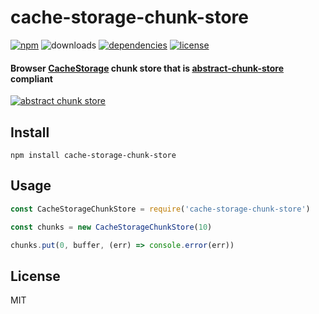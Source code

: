# cache-storage-chunk-store

[![npm](https://img.shields.io/npm/v/cache-storage-chunk-store.svg)](https://npm.im/cache-storage-chunk-store)
![downloads](https://img.shields.io/npm/dt/cache-storage-chunk-store.svg)
[![dependencies](https://david-dm.org/mathiasvr/cache-storage-chunk-store.svg)](https://david-dm.org/mathiasvr/cache-storage-chunk-store)
[![license](https://img.shields.io/:license-MIT-blue.svg)](https://mvr.mit-license.org)

#### Browser [CacheStorage](https://developer.mozilla.org/en-US/docs/Web/API/CacheStorage) chunk store that is [abstract-chunk-store](https://github.com/mafintosh/abstract-chunk-store) compliant

[![abstract chunk store](https://cdn.rawgit.com/mafintosh/abstract-chunk-store/master/badge.svg)](https://github.com/mafintosh/abstract-chunk-store)

## Install

```
npm install cache-storage-chunk-store
```

## Usage

``` js
const CacheStorageChunkStore = require('cache-storage-chunk-store')

const chunks = new CacheStorageChunkStore(10)

chunks.put(0, buffer, (err) => console.error(err))
```

## License

MIT
